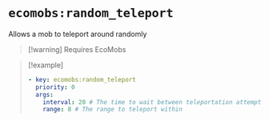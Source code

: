 # `ecomobs:random_teleport`

Allows a mob to teleport around randomly

> [!warning] Requires EcoMobs

> [!example]
> ```yaml
> - key: ecomobs:random_teleport
>   priority: 0
>   args:
>     interval: 20 # The time to wait between teleportation attempts (in ticks)
>     range: 8 # The range to teleport within
> ```
